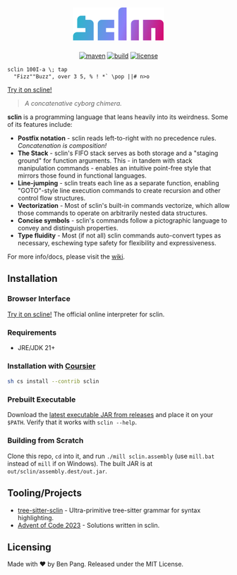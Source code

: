 <div align="center">

# ![sclin](./logo.svg)

[![maven](https://img.shields.io/maven-central/v/io.github.molarmanful/sclin_3?style=flat-square)](https://central.sonatype.dev/artifact/io.github.molarmanful/sclin_3)
[![build](https://img.shields.io/github/actions/workflow/status/molarmanful/sclin/release.yml?style=flat-square)](https://github.com/molarmanful/sclin/actions)
[![license](https://img.shields.io/github/license/molarmanful/sclin?style=flat-square)](./LICENSE)

</div>

```sclin
sclin 100I-a \; tap
  "Fizz""Buzz", over 3 5, % ! *` \pop ||# n>o
```

[Try it on
scline!](https://scline.fly.dev/##H4sIAAY3AWUCAzM0MPS0S1SIsVYoSSzgUlBQcsusqlJScioFkjoK.WWpRQrGCqY6CqoKigpaCQoppQUKMQX5BQo1ygp5dvkAKdsWfD4AAAA#)

> _A concatenative cyborg chimera._

**sclin** is a programming language that leans heavily into its weirdness. Some
of its features include:

- **Postfix notation** - sclin reads left-to-right with no precedence rules.
  _Concatenation is composition!_
- **The Stack** - sclin's FIFO stack serves as both storage and a "staging
  ground" for function arguments. This - in tandem with stack manipulation
  commands - enables an intuitive point-free style that mirrors those found in
  functional languages.
- **Line-jumping** - sclin treats each line as a separate function, enabling
  "GOTO"-style line execution commands to create recursion and other control flow
  structures.
- **Vectorization** - Most of sclin's built-in commands vectorize, which allow
  those commands to operate on arbitrarily nested data structures.
- **Concise symbols** - sclin's commands follow a pictographic language to
  convey and distinguish properties.
- **Type fluidity** - Most (if not all) sclin commands auto-convert types as
  necessary, eschewing type safety for flexibility and expressiveness.

For more info/docs, please visit the
[wiki](https://github.com/molarmanful/sclin/wiki).

## Installation

### Browser Interface

[Try it on scline!](https://scline.fly.dev) The official online interpreter for
sclin.

### Requirements

- JRE/JDK 21+

### Installation with [Coursier](https://get-coursier.io)

```sh
sh cs install --contrib sclin
```

### Prebuilt Executable

Download the [latest executable JAR from
releases](https://github.com/molarmanful/sclin/releases) and place it on your
`$PATH`. Verify that it works with `sclin --help`.

### Building from Scratch

Clone this repo, `cd` into it, and run `./mill sclin.assembly` (use `mill.bat`
instead of `mill` if on Windows). The built JAR is at
`out/sclin/assembly.dest/out.jar`.

## Tooling/Projects

- [tree-sitter-sclin](https://www.npmjs.com/package/tree-sitter-sclin) -
  Ultra-primitive tree-sitter grammar for syntax highlighting.
- [Advent of Code 2023](https://github.com/molarmanful/aoc-2023) -
  Solutions written in sclin.

## Licensing

Made with ♥ by Ben Pang. Released under the MIT License.
